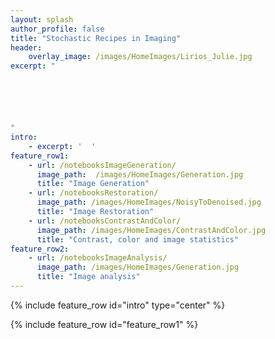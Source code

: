 ```yaml
---
layout: splash
author_profile: false
title: "Stochastic Recipes in Imaging"
header:
    overlay_image: /images/HomeImages/Lirios_Julie.jpg
excerpt: "






"
intro:
    - excerpt: '  '
feature_row1:
    - url: /notebooksImageGeneration/
      image_path:  /images/HomeImages/Generation.jpg
      title: "Image Generation"
    - url: /notebooksRestoration/
      image_path: /images/HomeImages/NoisyToDenoised.jpg
      title: "Image Restoration"
    - url: /notebooksContrastAndColor/
      image_path: /images/HomeImages/ContrastAndColor.jpg
      title: "Contrast, color and image statistics"
feature_row2:  
    - url: /notebooksImageAnalysis/
      image_path: /images/HomeImages/Generation.jpg
      title: "Image analysis"
---
```


{% include feature_row id="intro" type="center" %}

{% include feature_row id="feature_row1" %}
